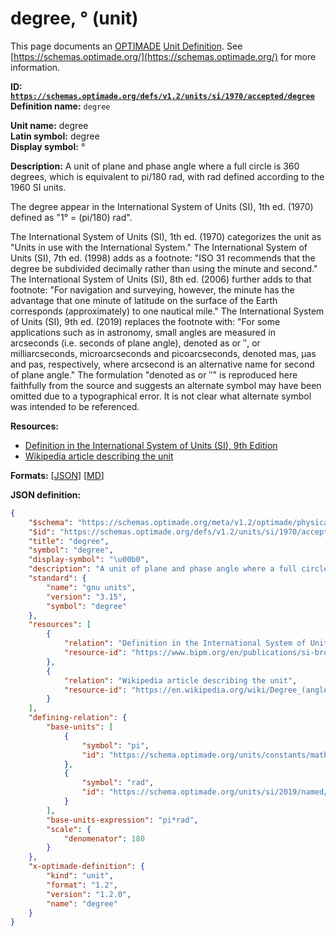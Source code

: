 # degree, ° (unit)

This page documents an [OPTIMADE](https://www.optimade.org/) [Unit Definition](https://schemas.optimade.org/#definitions). See [https://schemas.optimade.org/](https://schemas.optimade.org/) for more information.

**ID: [`https://schemas.optimade.org/defs/v1.2/units/si/1970/accepted/degree`](https://schemas.optimade.org/defs/v1.2/units/si/1970/accepted/degree)**  
**Definition name:** `degree`

**Unit name:** degree  
**Latin symbol:** degree  
**Display symbol:** °  
  
**Description:** A unit of plane and phase angle where a full circle is 360 degrees, which is equivalent to pi/180 rad, with rad defined according to the 1960 SI units.

The degree appear in the International System of Units (SI), 1th ed. (1970) defined as "1° = (pi/180) rad".

The International System of Units (SI), 1th ed. (1970) categorizes the unit as "Units in use with the International System."
The International System of Units (SI), 7th ed. (1998) adds as a footnote: "ISO 31 recommends that the degree be subdivided decimally rather than using the minute and second."
The International System of Units (SI), 8th ed. (2006) further adds to that footnote: "For navigation and surveying, however, the minute has the advantage that one minute of latitude on the surface of the Earth corresponds (approximately) to one nautical mile."
The International System of Units (SI), 9th ed. (2019) replaces the footnote with: "For some applications such as in astronomy, small angles are measured in arcseconds (i.e. seconds of plane angle), denoted as or ′′, or milliarcseconds, microarcseconds and picoarcseconds, denoted mas, μas and pas, respectively, where arcsecond is an alternative name for second of plane angle."
The formulation "denoted as or ″" is reproduced here faithfully from the source and suggests an alternate symbol may have been omitted due to a typographical error.
It is not clear what alternate symbol was intended to be referenced.

**Resources:**

- [Definition in the International System of Units (SI), 9th Edition](https://www.bipm.org/en/publications/si-brochure)
- [Wikipedia article describing the unit](https://en.wikipedia.org/wiki/Degree_(angle))


**Formats:** [[JSON](degree.json)] [[MD](degree.md)]

**JSON definition:**

``` json
{
    "$schema": "https://schemas.optimade.org/meta/v1.2/optimade/physical_unit_definition.md",
    "$id": "https://schemas.optimade.org/defs/v1.2/units/si/1970/accepted/degree",
    "title": "degree",
    "symbol": "degree",
    "display-symbol": "\u00b0",
    "description": "A unit of plane and phase angle where a full circle is 360 degrees, which is equivalent to pi/180 rad, with rad defined according to the 1960 SI units.\n\nThe degree appear in the International System of Units (SI), 1th ed. (1970) defined as \"1\u00b0 = (pi/180) rad\".\n\nThe International System of Units (SI), 1th ed. (1970) categorizes the unit as \"Units in use with the International System.\"\nThe International System of Units (SI), 7th ed. (1998) adds as a footnote: \"ISO 31 recommends that the degree be subdivided decimally rather than using the minute and second.\"\nThe International System of Units (SI), 8th ed. (2006) further adds to that footnote: \"For navigation and surveying, however, the minute has the advantage that one minute of latitude on the surface of the Earth corresponds (approximately) to one nautical mile.\"\nThe International System of Units (SI), 9th ed. (2019) replaces the footnote with: \"For some applications such as in astronomy, small angles are measured in arcseconds (i.e. seconds of plane angle), denoted as or \u2032\u2032, or milliarcseconds, microarcseconds and picoarcseconds, denoted mas, \u03bcas and pas, respectively, where arcsecond is an alternative name for second of plane angle.\"\nThe formulation \"denoted as or \u2033\" is reproduced here faithfully from the source and suggests an alternate symbol may have been omitted due to a typographical error.\nIt is not clear what alternate symbol was intended to be referenced.",
    "standard": {
        "name": "gnu units",
        "version": "3.15",
        "symbol": "degree"
    },
    "resources": [
        {
            "relation": "Definition in the International System of Units (SI), 9th Edition",
            "resource-id": "https://www.bipm.org/en/publications/si-brochure"
        },
        {
            "relation": "Wikipedia article describing the unit",
            "resource-id": "https://en.wikipedia.org/wiki/Degree_(angle)"
        }
    ],
    "defining-relation": {
        "base-units": [
            {
                "symbol": "pi",
                "id": "https://schema.optimade.org/units/constants/math/pi"
            },
            {
                "symbol": "rad",
                "id": "https://schema.optimade.org/units/si/2019/named/radian"
            }
        ],
        "base-units-expression": "pi*rad",
        "scale": {
            "denomenator": 180
        }
    },
    "x-optimade-definition": {
        "kind": "unit",
        "format": "1.2",
        "version": "1.2.0",
        "name": "degree"
    }
}
```